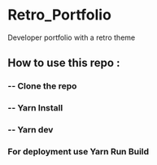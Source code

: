 # Retro_Portfolio
Developer portfolio with a retro theme


## How to use this repo :

### -- Clone the repo

### -- Yarn Install 

### -- Yarn dev

###  For deployment use Yarn Run Build
